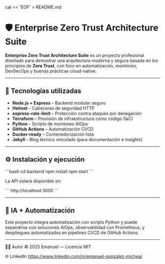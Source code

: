 cat << 'EOF' > README.md
# 🛡️ Enterprise Zero Trust Architecture Suite

**Enterprise Zero Trust Architecture Suite** es un proyecto profesional diseñado para demostrar una arquitectura moderna y segura basada en los principios de **Zero Trust**, con foco en automatización, monitoreo, DevSecOps y buenas prácticas cloud-native.

---

## 🚀 Tecnologías utilizadas

- **Node.js + Express** – Backend modular seguro  
- **Helmet** – Cabeceras de seguridad HTTP  
- **express-rate-limit** – Protección contra ataques por denegación  
- **Terraform** – Provisión de infraestructura como código (IaC)  
- **Python** – Scripts de monitoreo AIOps  
- **GitHub Actions** – Automatización CI/CD  
- **Docker-ready** – Contenedorización lista  
- **Jekyll** – Blog técnico vinculado (para documentación e insights)  

---

## ⚙️ Instalación y ejecución

\`\`\`bash
cd backend
npm install
npm start
\`\`\`

La API estará disponible en:

\`\`\`
http://localhost:3000
\`\`\`

---

## 🧠 IA + Automatización

Este proyecto integra automatización con scripts Python y puede expandirse con soluciones AIOps, observabilidad con Prometheus, y despliegues automatizados en pipelines CI/CD de GitHub Actions.

---

👨‍💻 Autor
© 2025 Emanuel — Licencia MIT

🌐 LinkedIn
https://www.linkedin.com/in/emanuel-gonzalez-michea/
